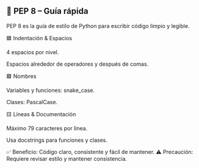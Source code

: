 ##  🐍 PEP 8 – Guía rápida

PEP 8 es la guía de estilo de Python para escribir código limpio y legible.

🟦 Indentación & Espacios

4 espacios por nivel.

Espacios alrededor de operadores y después de comas.

🟩 Nombres

Variables y funciones: snake_case.

Clases: PascalCase.

🟨 Líneas & Documentación

Máximo 79 caracteres por línea.

Usa docstrings para funciones y clases.

✅ Beneficio: Código claro, consistente y fácil de mantener.
⚠️ Precaución: Requiere revisar estilo y mantener consistencia.